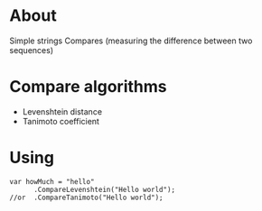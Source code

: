 # About
Simple strings Compares (measuring the difference between two sequences)

# Compare algorithms
* Levenshtein distance
* Tanimoto coefficient

# Using
    var howMuch = "hello"
          .CompareLevenshtein("Hello world");
    //or  .CompareTanimoto("Hello world");
